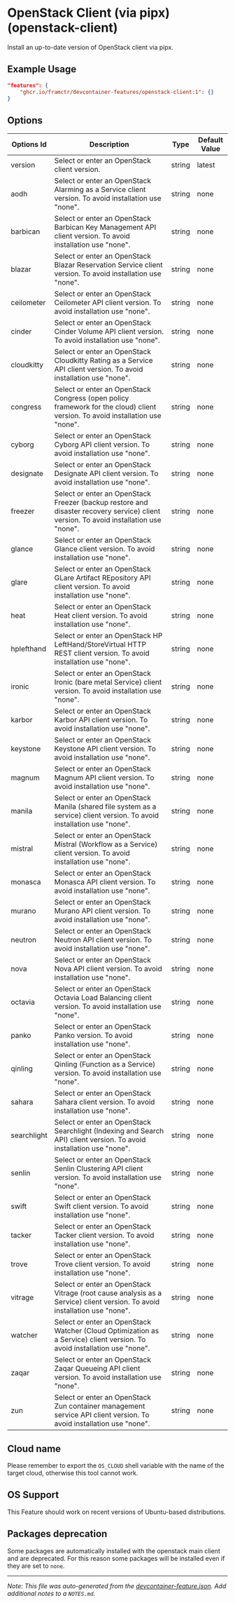 
# OpenStack Client (via pipx) (openstack-client)

Install an up-to-date version of OpenStack client via pipx.

## Example Usage

```json
"features": {
    "ghcr.io/framctr/devcontainer-features/openstack-client:1": {}
}
```

## Options

| Options Id | Description | Type | Default Value |
|-----|-----|-----|-----|
| version | Select or enter an OpenStack client version. | string | latest |
| aodh | Select or enter an OpenStack Alarming as a Service client version. To avoid installation use "none". | string | none |
| barbican | Select or enter an OpenStack Barbican Key Management API client version. To avoid installation use "none". | string | none |
| blazar | Select or enter an OpenStack Blazar Reservation Service client version. To avoid installation use "none". | string | none |
| ceilometer | Select or enter an OpenStack Ceilometer API client version. To avoid installation use "none". | string | none |
| cinder | Select or enter an OpenStack Cinder Volume API client version. To avoid installation use "none". | string | none |
| cloudkitty | Select or enter an OpenStack Cloudkitty Rating as a Service API client version. To avoid installation use "none". | string | none |
| congress | Select or enter an OpenStack Congress (open policy framework for the cloud) client version. To avoid installation use "none". | string | none |
| cyborg | Select or enter an OpenStack Cyborg API client version. To avoid installation use "none". | string | none |
| designate | Select or enter an OpenStack Designate API client version. To avoid installation use "none". | string | none |
| freezer | Select or enter an OpenStack Freezer (backup restore and disaster recovery service) client version. To avoid installation use "none". | string | none |
| glance | Select or enter an OpenStack Glance client version. To avoid installation use "none". | string | none |
| glare | Select or enter an OpenStack GLare Artifact REpository API client version. To avoid installation use "none". | string | none |
| heat | Select or enter an OpenStack Heat client version. To avoid installation use "none". | string | none |
| hplefthand | Select or enter an OpenStack HP LeftHand/StoreVirtual HTTP REST client version. To avoid installation use "none". | string | none |
| ironic | Select or enter an OpenStack Ironic (bare metal Service) client version. To avoid installation use "none". | string | none |
| karbor | Select or enter an OpenStack Karbor API client version. To avoid installation use "none". | string | none |
| keystone | Select or enter an OpenStack Keystone API client version. To avoid installation use "none". | string | none |
| magnum | Select or enter an OpenStack Magnum API client version. To avoid installation use "none". | string | none |
| manila | Select or enter an OpenStack Manila (shared file system as a service) client version. To avoid installation use "none". | string | none |
| mistral | Select or enter an OpenStack Mistral (Workflow as a Service) client version. To avoid installation use "none". | string | none |
| monasca | Select or enter an OpenStack Monasca API client version. To avoid installation use "none". | string | none |
| murano | Select or enter an OpenStack Murano API client version. To avoid installation use "none". | string | none |
| neutron | Select or enter an OpenStack Neutron API client version. To avoid installation use "none". | string | none |
| nova | Select or enter an OpenStack Nova API client version. To avoid installation use "none". | string | none |
| octavia | Select or enter an OpenStack Octavia Load Balancing client version. To avoid installation use "none". | string | none |
| panko | Select or enter an OpenStack Panko version. To avoid installation use "none". | string | none |
| qinling | Select or enter an OpenStack Qinling (Function as a Service) version. To avoid installation use "none". | string | none |
| sahara | Select or enter an OpenStack Sahara client version. To avoid installation use "none". | string | none |
| searchlight | Select or enter an OpenStack Searchlight (Indexing and Search API) client version. To avoid installation use "none". | string | none |
| senlin | Select or enter an OpenStack Senlin Clustering API client version. To avoid installation use "none". | string | none |
| swift | Select or enter an OpenStack Swift client version. To avoid installation use "none". | string | none |
| tacker | Select or enter an OpenStack Tacker client version. To avoid installation use "none". | string | none |
| trove | Select or enter an OpenStack Trove client version. To avoid installation use "none". | string | none |
| vitrage | Select or enter an OpenStack Vitrage (root cause analysis as a Service) client version. To avoid installation use "none". | string | none |
| watcher | Select or enter an OpenStack Watcher (Cloud Optimization as a Service) client version. To avoid installation use "none". | string | none |
| zaqar | Select or enter an OpenStack Zaqar Queueing API client version. To avoid installation use "none". | string | none |
| zun | Select or enter an OpenStack Zun container management service API client version. To avoid installation use "none". | string | none |



## Cloud name
Please remember to export the `OS_CLOUD` shell variable with the name of the target cloud, otherwise this tool cannot work.

## OS Support

This Feature should work on recent versions of Ubuntu-based distributions.

## Packages deprecation

Some packages are automatically installed with the openstack main client and are deprecated. For this reason some packages will be installed even if they are set to `none`.

---

_Note: This file was auto-generated from the [devcontainer-feature.json](https://github.com/framctr/devcontainer-features/blob/main/src/openstack-client/devcontainer-feature.json).  Add additional notes to a `NOTES.md`._
